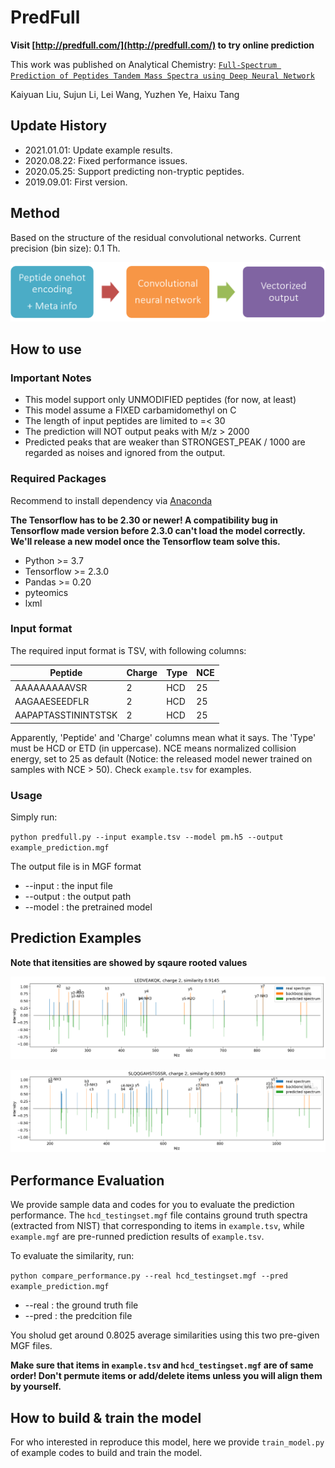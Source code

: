 # PredFull

__Visit [http://predfull.com/](http://predfull.com/) to try online prediction__

This work was published on Analytical Chemistry: [`Full-Spectrum Prediction of Peptides Tandem Mass Spectra using Deep Neural Network`](https://pubs.acs.org/doi/10.1021/acs.analchem.9b04867)

Kaiyuan Liu, Sujun Li, Lei Wang, Yuzhen Ye, Haixu Tang

## Update History

* 2021.01.01: Update example results.
* 2020.08.22: Fixed performance issues.
* 2020.05.25: Support predicting non-tryptic peptides.
* 2019.09.01: First version.


## Method

Based on the structure of the residual convolutional networks. Current precision (bin size): 0.1 Th.

![model](imgs/model.png)

## How to use

### Important Notes

* This model support only UNMODIFIED peptides (for now, at least)
* This model assume a FIXED carbamidomethyl on C
* The length of input peptides are limited to =< 30
* The prediction will NOT output peaks with M/z > 2000
* Predicted peaks that are weaker than STRONGEST_PEAK / 1000 are regarded as noises and ignored from the output.

### Required Packages

Recommend to install dependency via [Anaconda](https://www.anaconda.com/distribution/)

__The Tensorflow has to be 2.30 or newer! A compatibility bug in Tensorflow made version before 2.3.0 can't load the model correctly. We'll release a new model once the Tensorflow team solve this.__

* Python >= 3.7
* Tensorflow >= 2.3.0
* Pandas >= 0.20
* pyteomics
* lxml

### Input format

The required input format is TSV, with following columns:

Peptide | Charge | Type | NCE
------- | ------ | ---- | ---
AAAAAAAAAVSR | 2 | HCD | 25
AAGAAESEEDFLR | 2 | HCD | 25
AAPAPTASSTININTSTSK | 2 | HCD | 25

Apparently, 'Peptide' and 'Charge' columns mean what it says. The 'Type' must be HCD or ETD (in uppercase). NCE means normalized collision energy, set to 25 as default (Notice: the released model newer trained on samples with NCE > 50). Check `example.tsv` for examples.

### Usage

Simply run:

`python predfull.py --input example.tsv --model pm.h5 --output example_prediction.mgf`

The output file is in MGF format

* --input : the input file
* --output : the output path
* --model : the pretrained model

## Prediction Examples

__Note that itensities are showed by sqaure rooted values__

![example 1](imgs/hcd2.png)

![example 2](imgs/hcd1.png)

## Performance Evaluation

We provide sample data and codes for you to evaluate the prediction performance. The `hcd_testingset.mgf` file contains ground truth spectra (extracted from NIST) that corresponding to items in `example.tsv`,  while `example.mgf` are pre-runned prediction results of `example.tsv`.

To evaluate the similarity, run:

`python compare_performance.py --real hcd_testingset.mgf --pred example_prediction.mgf`

* --real : the ground truth file
* --pred : the predcition file

You sholud get around $0.8025$ average similarities using this two pre-given MGF files.

__Make sure that items in `example.tsv` and `hcd_testingset.mgf` are of same order! Don't permute items or add/delete items unless you will align them by yourself.__

## How to build & train the model

For who interested in reproduce this model, here we provide `train_model.py` of example codes to build and train the model.
